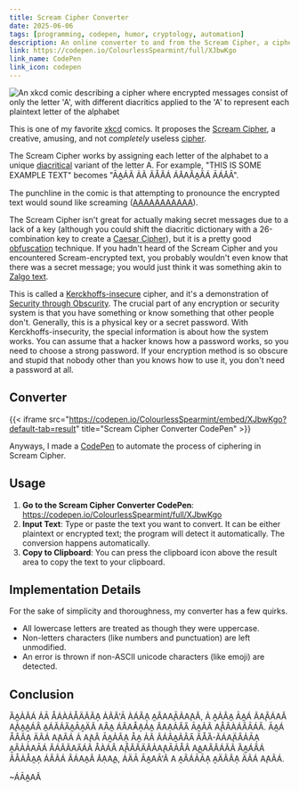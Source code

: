 ```yaml
---
title: Scream Cipher Converter
date: 2025-06-06
tags: [programming, codepen, humor, cryptology, automation]
description: An online converter to and from the Scream Cipher, a cipher where each letter is represented by diacritical variations of 'A'
link: https://codepen.io/ColourlessSpearmint/full/XJbwKgo
link_name: CodePen
link_icon: codepen
---
```


![An xkcd comic describing a cipher where encrypted messages consist of only the letter 'A', with different diacritics applied to the 'A' to represent each plaintext letter of the alphabet](/media/xkcd_scream_cipher.webp)

This is one of my favorite [xkcd](https://xkcd.com/) comics. It proposes the [Scream Cipher](https://xkcd.com/3054/), a creative, amusing, and not *completely* useless [cipher](https://en.wikipedia.org/wiki/Cipher).

The Scream Cipher works by assigning each letter of the alphabet to a unique [diacritical](https://en.wikipedia.org/wiki/Diacritic) variant of the letter A. For example, "THIS IS SOME EXAMPLE TEXT" becomes "ĀA̰ẢÃ ẢÃ ÃÅǍÁ ÁA̽AǍA̯ĂÁ ĀÁA̽Ā".

The punchline in the comic is that attempting to pronounce the encrypted text would sound like screaming ([AAAAAAAAAAA](https://xkcd.com/2957/)).

The Scream Cipher isn't great for actually making secret messages due to a lack of a key (although you could shift the diacritic dictionary with a 26-combination key to create a [Caesar Cipher](https://en.wikipedia.org/wiki/Caesar_cipher)), but it is a pretty good [obfuscation](https://en.wikipedia.org/wiki/Obfuscation) technique. If you hadn't heard of the Scream Cipher and you encountered Scream-encrypted text, you probably wouldn't even know that there was a secret message; you would just think it was something akin to [Zalgo text](https://en.wikipedia.org/wiki/Zalgo_text).

This is called a [Kerckhoffs-insecure](https://en.wikipedia.org/wiki/Kerckhoffs%27s_principle) cipher, and it's a demonstration of [Security through Obscurity](https://en.wikipedia.org/wiki/Security_through_obscurity). The crucial part of any encryption or security system is that you have something or know something that other people don't. Generally, this is a physical key or a secret password. With Kerckhoffs-insecurity, the special information is about how the system works. You can assume that a hacker knows how a password works, so you need to choose a strong password. If your encryption method is so obscure and stupid that nobody other than you knows how to use it, you don't need a password at all.

## Converter

{{< iframe src="https://codepen.io/ColourlessSpearmint/embed/XJbwKgo?default-tab=result" title="Scream Cipher Converter CodePen" >}}

Anyways, I made a [CodePen](https://codepen.io) to automate the process of ciphering in Scream Cipher.

## Usage

1. **Go to the Scream Cipher Converter CodePen**: <https://codepen.io/ColourlessSpearmint/full/XJbwKgo>
2. **Input Text**: Type or paste the text you want to convert. It can be either plaintext or encrypted text; the program will detect it automatically. The conversion happens automatically.
3. **Copy to Clipboard**: You can press the clipboard icon above the result area to copy the text to your clipboard.

## Implementation Details

For the sake of simplicity and thoroughness, my converter has a few quirks.

- All lowercase letters are treated as though they were uppercase.
- Non-letters characters (like numbers and punctuation) are left unmodified.
- An error is thrown if non-ASCII unicode characters (like emoji) are detected.

## Conclusion

ȀA̰ẢĂÁ ẢĀ ÅȦÀẢÅÄÃĂA̦ ẢÃÂ'Ā ÀÁȂA̦ A̯ȂAA̧ĀẢA̧AĂ, Ả A̮ẢÂA̱ ĀA̰Á ÃA̧ȂÁAǍ A̧ẢA̯A̰ÁȂ A̱ÁĂẢA̋A̰ĀA̮ÄĂ AÂA̱ ÁÂA̓ÅA̦ÁA̱ ǍAẠẢÂA̋ ĀA̰ẢÃ A̧ÅÂÀÁȂĀÁȂ. ĀA̰Á ÅÂĂA̦ ÄÃÁ A̧AÃÁ Ả A̧AÂ ĀA̰ẢÂẠ ÅA̮ ẢÃ ÃÁÂA̱ẢÂA̋ ĂÅȀ-ÃÁA̧ÄȂẢĀA̦ A̯ȂẢÀAĀÁ ǍÁÃÃAA̋ÁÃ ÅÀÁȂ A̧ÅǍǍÄÂẢA̧AĀẢÅÂ A̧A̰AÂÂÁĂÃ ȀA̰ÁȂÁ ÂÅȦÅA̱A̦ ÁĂÃÁ ȂÁAA̱Ã A̽ẠA̧A̱, ȦÄĀ ĀA̰AĀ'Ã A A̯ȂÁĀĀA̦ A̮ÄÂÂA̦ ÄÃÁ A̧AÃÁ.

~ÁĀA̰AÂ